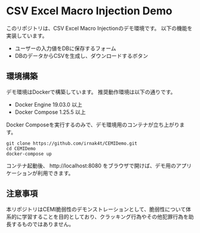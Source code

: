 # CSV Excel Macro Injection Demo

このリポジトリは、CSV Excel Macro Injectionのデモ環境です。
以下の機能を実装しています。

- ユーザーの入力値をDBに保存するフォーム
- DBのデータからCSVを生成し、ダウンロードするボタン

## 環境構築

デモ環境はDockerで構築しています。
推奨動作環境は以下の通りです。

- Docker Engine  19.03.0 以上
- Docker Compose 1.25.5 以上

Docker Composeを実行するのみで、デモ環境用のコンテナが立ち上がります。

```
git clone https://github.com/irnak4t/CEMIDemo.git
cd CEMIDemo
docker-compose up
```

コンテナ起動後、 http://localhost:8080 をブラウザで開けば、デモ用のアプリケーションが利用できます。

## 注意事項

本リポジトリはCEMI脆弱性のデモンストレーションとして、脆弱性について体系的に学習することを目的としており、クラッキング行為やその他犯罪行為を助長するものではありません。
